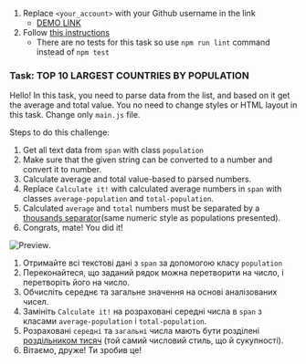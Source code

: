1. Replace `<your_account>` with your Github username in the link
   - [DEMO LINK](https://morozit.github.io/js_get_data_DOM/)
2. Follow [this instructions](https://mate-academy.github.io/layout_task-guideline/)
   - There are no tests for this task so use `npm run lint` command instead of `npm test`

### Task: TOP 10 LARGEST COUNTRIES BY POPULATION

Hello! In this task, you need to parse data from the list, and based on it get the average and total value.
You no need to change styles or HTML layout in this task. Change only `main.js` file.

Steps to do this challenge:

1. Get all text data from `span` with class `population`
2. Make sure that the given string can be converted to a number and convert it to number.
3. Calculate average and total value-based to parsed numbers.
4. Replace `Calculate it!` with calculated average numbers in `span` with classes `average-population` and `total-population`.
5. Calculated `average` and `total` numbers must be separated by a [thousands separator](https://www.codingem.com/comma-thousand-separator-in-javascript/)(same numeric style as populations presented).
6. Congrats, mate! You did it!

![Preview](./src/images/preview.png).

1. Отримайте всі текстові дані з `span` за допомогою класу `population`
2. Переконайтеся, що заданий рядок можна перетворити на число, і перетворіть його на число.
3. Обчисліть середнє та загальне значення на основі аналізованих чисел.
4. Замініть `Calculate it!` на розраховані середні числа в `span` з класами `average-population` і `total-population`.
5. Розраховані `середні` та `загальні` числа мають бути розділені [роздільником тисяч](https://chortle.ccsu.edu/java5/Notes/chap24B/ch24B_9.html) (той самий числовий стиль, що й сукупності).
6. Вітаємо, друже! Ти зробив це!
